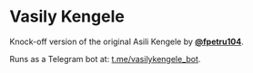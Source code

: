 # Vasily Kengele

Knock-off version of the original Asili Kengele by **[@fpetru104](https://github.com/fpetru104)**.

Runs as a Telegram bot at: [t.me/vasilykengele_bot](t.me/vasilykengele_bot).
